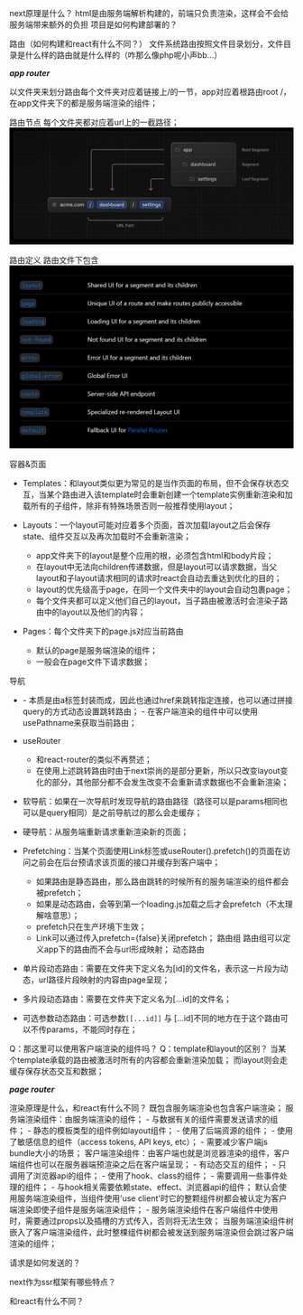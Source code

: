 <!--
 * @Author: lzy-Jerry
 * @Date: 2023-07-19 11:23:46
 * @LastEditors: lzy-Jerry
 * @LastEditTime: 2023-07-20 09:54:12
 * @Description: 
-->
next原理是什么？
html是由服务端解析构建的，前端只负责渲染，这样会不会给服务端带来额外的负担
项目是如何构建部署的？

路由（如何构建和react有什么不同？）
文件系统路由按照文件目录划分，文件目录是什么样的路由就是什么样的（咋那么像php呢小声bb...）

***app router***

以文件夹来划分路由每个文件夹对应着链接上/的一节，app对应着根路由root /，在app文件夹下的都是服务端渲染的组件；


路由节点
每个文件夹都对应着url上的一截路径；
![Alt text](./images/image.png)

路由定义
路由文件下包含 
![Alt text](./images/file-conventions.png)

容器&页面
- Templates：和layout类似更为常见的是当作页面的布局，但不会保存状态交互，当某个路由进入该template时会重新创建一个template实例重新渲染和加载所有的子组件，除非有特殊场景否则一般推荐使用layout；

- Layouts：一个layout可能对应着多个页面，首次加载layout之后会保存state、组件交互以及再次加载时不会重新渲染；
  - app文件夹下的layout是整个应用的根，必须包含html和body片段；
  - 在layout中无法向children传递数据，但是layout可以请求数据，当父layout和子layout请求相同的请求时react会自动去重达到优化的目的；
  - layout的优先级高于page，在同一个文件夹中的layout会自动包裹page；
  - 每个文件夹都可以定义他们自己的layout，当子路由被激活时会渲染子路由中的layout以及他们的内容；
  
- Pages：每个文件夹下的page.js对应当前路由
  - 默认的page是服务端渲染的组件；
  - 一般会在page文件下请求数据；

导航
- <Link>
  - 本质是由a标签封装而成，因此也通过href来跳转指定连接，也可以通过拼接query的方式动态设置跳转路由；
  - 在客户端渲染的组件中可以使用usePathname来获取当前路由；
- useRouter
  - 和react-router的类似不再赘述；
  - 在使用上述跳转路由时由于next崇尚的是部分更新，所以只改变layout变化的部分，其他部分都不会发生改变不会重新请求数据也不会重新渲染；

- 软导航：如果在一次导航时发现导航的路由路径（路径可以是params相同也可以是query相同）是之前导航过的那么会走缓存；
- 硬导航：从服务端重新请求重新渲染新的页面；
- Prefetching：当某个页面使用Link标签或useRouter().prefetch()的页面在访问之前会在后台预请求该页面的接口并缓存到客户端中；
  - 如果路由是静态路由，那么路由跳转的时候所有的服务端渲染的组件都会被prefetch；
  - 如果是动态路由，会等到第一个loading.js加载之后才会prefetch（不太理解啥意思）；
  - prefetch只在生产环境下生效；
  - Link可以通过传入prefetch={false}关闭prefetch；
路由组
路由组可以定义app下的路由而不会与url形成映射；
动态路由
- 单片段动态路由：需要在文件夹下定义名为[id]的文件名，表示这一片段为动态，url路径片段映射的内容由page呈现；
- 多片段动态路由：需要在文件夹下定义名为[...id]的文件名；
- 可选参数动态路由：可选参数`[[...id]]` 与 [...id]不同的地方在于这个路由可以不传params，不能同时存在；









Q：那这里可以使用客户端渲染的组件吗？
Q：template和layout的区别？
当某个template承载的路由被激活时所有的内容都会重新渲染加载；
而layout则会走缓存保存状态交互和数据；








***page router***

渲染原理是什么，和react有什么不同？
    既包含服务端渲染也包含客户端渲染；
    服务端渲染组件：由服务端渲染的组件；
        - 与数据有关的组件需要发送请求的组件；
        - 静态的模板类型的组件例如layout组件；
        - 使用了后端资源的组件；
        - 使用了敏感信息的组件（access tokens, API keys, etc）；
        - 需要减少客户端js bundle大小的场景；
    客户端渲染组件：由客户端也就是浏览器渲染的组件，客户端组件也可以在服务器端预渲染之后在客户端呈现；
        - 有动态交互的组件；
        - 只调用了浏览器api的组件；
        - 使用了hook、class的组件；
        - 需要调用一些事件处理的组件；
        - 与hook相关需要依赖state、effect、浏览器api的组件；
    默认会使用服务端渲染组件，当组件使用'use client'时它的整颗组件树都会被认定为客户端渲染即使子组件是服务端渲染组件；
        - 服务端渲染组件在客户端组件中使用时，需要通过props以及插槽的方式传入，否则将无法生效；
    当服务端渲染组件树嵌入了客户端渲染组件，此时整棵组件树都会被发送到服务端渲染但会跳过客户端渲染的组件；

请求是如何发送的？

next作为ssr框架有哪些特点？

和react有什么不同？